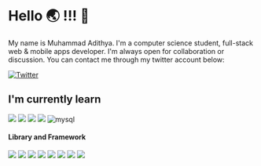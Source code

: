 # Hello 🌏 !!! 👋


My name is Muhammad Adithya. I'm a computer science student, full-stack web & mobile apps developer. I'm always open for collaboration or discussion. You can contact me through my twitter account below:

[![Twitter](https://img.shields.io/badge/adithyaric-%231DA1F2.svg?style=for-the-badge&logo=Twitter&logoColor=white)](https://twitter.com/adithyaric)

## I'm currently learn
<img src="https://img.shields.io/badge/HTML5-E34F26?style=for-the-badge&logo=html5&logoColor=white" /> 
<img src="https://img.shields.io/badge/CSS3-1572B6?style=for-the-badge&logo=css3&logoColor=white" /> 
<img src="https://img.shields.io/badge/JavaScript-323330?style=for-the-badge&logo=javascript&logoColor=F7DF1E" />
<img src="https://img.shields.io/badge/PHP-777BB4?style=for-the-badge&logo=php&logoColor=white" />  
<img alt="mysql" src="https://img.shields.io/badge/MySQL-005C84?style=for-the-badge&logo=mysql&logoColor=white">

#### Library and Framework
<img src="https://img.shields.io/badge/Codeigniter-EF4223?style=for-the-badge&logo=codeigniter&logoColor=white" /> 
<img src="https://img.shields.io/badge/Laravel-FF2D20?style=for-the-badge&logo=laravel&logoColor=white" />

<img src="https://img.shields.io/badge/Vue%20js-35495E?style=for-the-badge&logo=vuedotjs&logoColor=4FC08D" />

<img src="https://img.shields.io/badge/React-20232A?style=for-the-badge&logo=react&logoColor=61DAFB" />
<img src="https://img.shields.io/badge/React_Native-20232A?style=for-the-badge&logo=react&logoColor=61DAFB" />
<img src="https://img.shields.io/badge/next%20js-000000?style=for-the-badge&logo=nextdotjs&logoColor=white"/>

<img src="https://img.shields.io/badge/jQuery-0769AD?style=for-the-badge&logo=jquery&logoColor=white" /> 
<img src="https://img.shields.io/badge/Bootstrap-563D7C?style=for-the-badge&logo=bootstrap&logoColor=white" />
